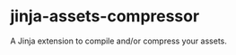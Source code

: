 jinja-assets-compressor
=======================

A Jinja extension to compile and/or compress your assets.